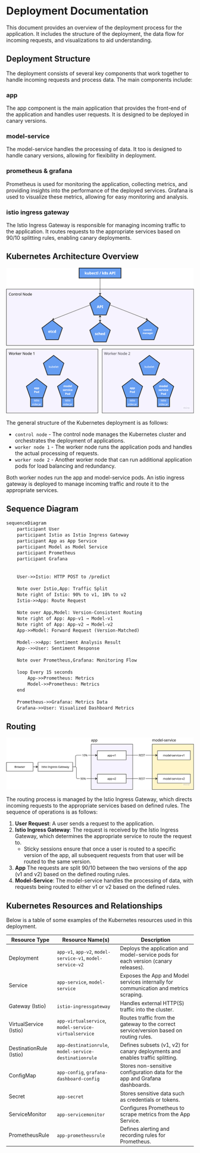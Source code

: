 # Deployment Documentation
This document provides an overview of the deployment process for the application. 
It includes the structure of the deployment, the data flow for incoming requests, and visualizations to aid understanding.

## Deployment Structure
The deployment consists of several key components that work together to handle incoming requests and process data. The main components include:

### app
The app component is the main application that provides the front-end of the application and handles user requests. It is designed to be deployed in canary versions.

### model-service
The model-service handles the processing of data. It too is designed to handle canary versions, allowing for flexibility in deployment.

### prometheus & grafana
Prometheus is used for monitoring the application, collecting metrics, and providing insights into the performance of the deployed services. Grafana is used to visualize these metrics, allowing for easy monitoring and analysis.

### istio ingress gateway
The Istio Ingress Gateway is responsible for managing incoming traffic to the application. It routes requests to the appropriate services based on 90/10 splitting rules, enabling canary deployments.

## Kubernetes Architecture Overview

![Kubernetes Architecture Overview](./images/kubernetes-architecture.png)

The general structure of the Kubernetes deployment is as follows:

- `control node` - The control node manages the Kubernetes cluster and orchestrates the deployment of applications.
- `worker node 1` - The worker node runs the application pods and handles the actual processing of requests.
- `worker node 2` - Another worker node that can run additional application pods for load balancing and redundancy.

Both worker nodes run the app and model-service pods. An istio ingress gateway is deployed to manage incoming traffic and route it to the appropriate services.

## Sequence Diagram

```mermaid
sequenceDiagram
    participant User
    participant Istio as Istio Ingress Gateway
    participant App as App Service
    participant Model as Model Service
    participant Prometheus
    participant Grafana

    
    User->>Istio: HTTP POST to /predict
    
    Note over Istio,App: Traffic Split
    Note right of Istio: 90% to v1, 10% to v2
    Istio->>App: Route Request
    
    Note over App,Model: Version-Consistent Routing
    Note right of App: App-v1 → Model-v1
    Note right of App: App-v2 → Model-v2
    App->>Model: Forward Request (Version-Matched)
    
    Model-->>App: Sentiment Analysis Result
    App-->>User: Sentiment Response

    Note over Prometheus,Grafana: Monitoring Flow

    loop Every 15 seconds
        App->>Prometheus: Metrics
        Model->>Prometheus: Metrics
    end

    Prometheus->>Grafana: Metrics Data
    Grafana->>User: Visualized Dashboard Metrics
```

## Routing
![Routing](images/routing.png)

The routing process is managed by the Istio Ingress Gateway, which directs incoming requests to the appropriate services based on defined rules. The sequence of operations is as follows:
1. **User Request**: A user sends a request to the application.
2. **Istio Ingress Gateway**: The request is received by the Istio Ingress Gateway, which determines the appropriate service to route the request to.
    - Sticky sessions ensure that once a user is routed to a specific version of the app, all subsequent requests from that user will be routed to the same version.
3. **App** The requests are split 90/10 between the two versions of the app (v1 and v2) based on the defined routing rules.
4. **Model-Service**: The model-service handles the processing of data, with requests being routed to either v1 or v2 based on the defined rules.

## Kubernetes Resources and Relationships

Below is a table of some examples of the Kubernetes resources used in this deployment.

| Resource Type           | Resource Name(s)                                 | Description                                                                                   |
|------------------------ |--------------------------------------------------|-------------------------------------------------------------------------------------------|
| Deployment              | `app-v1`, `app-v2`, `model-service-v1`, `model-service-v2` | Deploys the application and model-service pods for each version (canary releases).         |
| Service                 | `app-service`, `model-service`                   | Exposes the App and Model services internally for communication and metrics scraping.      |
| Gateway (Istio)         | `istio-ingressgateway`                           | Handles external HTTP(S) traffic into the cluster.                                         |
| VirtualService (Istio)  | `app-virtualservice`, `model-service-virtualservice` | Routes traffic from the gateway to the correct service/version based on routing rules.     |
| DestinationRule (Istio) | `app-destinationrule`, `model-service-destinationrule` | Defines subsets (v1, v2) for canary deployments and enables traffic splitting.             |
| ConfigMap               | `app-config`, `grafana-dashboard-config`         | Stores non-sensitive configuration data for the app and Grafana dashboards.                |
| Secret                  | `app-secret`                                     | Stores sensitive data such as credentials or tokens.                                       |
| ServiceMonitor          | `app-servicemonitor`                             | Configures Prometheus to scrape metrics from the App Service.                              |
| PrometheusRule          | `app-prometheusrule`                             | Defines alerting and recording rules for Prometheus.                                       |

